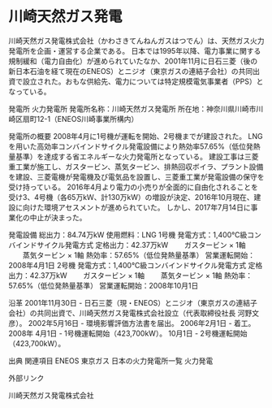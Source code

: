# 川崎天然ガス発電

川崎天然ガス発電株式会社（かわさきてんねんガスはつでん）は、天然ガス火力発電所を企画・運営する企業である。
日本では1995年以降、電力事業に関する規制緩和（電力自由化）が進められていたなか、2001年11月に日石三菱（後の新日本石油を経て現在のENEOS）とニジオ（東京ガスの連結子会社）の共同出資で設立された。おもな供給先、電力については特定規模電気事業者（PPS）となっている。

発電所
火力発電所
発電所名称：川崎天然ガス発電所
所在地：神奈川県川崎市川崎区扇町12-1（ENEOS川崎事業所構内）

発電所の概要
2008年4月に1号機が運転を開始、2号機までが建設された。
LNGを用いた高効率コンバインドサイクル発電設備により熱効率57.65%（低位発熱量基準）を達成する省エネルギーな火力発電所となっている。
建設工事は三菱重工業が施工し、ガスタービン、蒸気タービン、排熱回収ボイラ、プラント設備を建設、三菱電機が発電機及び電気品を設置し、三菱重工業が発電設備の保守を受け持っている。
2016年4月より電力の小売りが全面的に自由化されることを受け3、4号機（各65万kＷ、計130万kW）の増設が決定、2016年10月現在、建設に向けた環境アセスメントが進められていた。
しかし、2017年7月14日に事業化の中止が決まった。

発電設備
総出力：84.74万kW
使用燃料：LNG
1号機
発電方式：1,400℃級コンバインドサイクル発電方式
定格出力：42.37万kW
　　ガスタービン × 1軸
　　蒸気タービン × 1軸
熱効率：57.65%（低位発熱量基準）
営業運転開始：2008年4月1日
2号機
発電方式：1,400℃級コンバインドサイクル発電方式
定格出力：42.37万kW
　　ガスタービン × 1軸
　　蒸気タービン × 1軸
熱効率：57.65%（低位発熱量基準）
営業運転開始：2008年10月1日

沿革
2001年11月30日 - 日石三菱（現・ENEOS）とニジオ（東京ガスの連結子会社）の共同出資で、川崎天然ガス発電株式会社設立（代表取締役社長 河野文彦）。
2002年5月16日 - 環境影響評価方法書を届出。
2006年2月1日 - 着工。
2008年
4月1日 - 1号機運転開始（423,700kW）。
10月1日 - 2号機運転開始（423,700kW）。

出典
関連項目
ENEOS
東京ガス
日本の火力発電所一覧
火力発電

外部リンク

川崎天然ガス発電株式会社